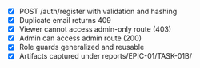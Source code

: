 - [x] POST /auth/register with validation and hashing
- [x] Duplicate email returns 409
- [x] Viewer cannot access admin-only route (403)
- [x] Admin can access admin route (200)
- [x] Role guards generalized and reusable
- [x] Artifacts captured under reports/EPIC-01/TASK-01B/
